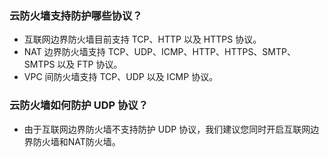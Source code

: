 
### 云防火墙支持防护哪些协议？
- 互联网边界防火墙目前支持 TCP、HTTP 以及 HTTPS 协议。
- NAT 边界防火墙支持 TCP、UDP、ICMP、HTTP、HTTPS、SMTP、SMTPS 以及 FTP 协议。
- VPC 间防火墙支持 TCP、UDP 以及 ICMP 协议。

### 云防火墙如何防护 UDP 协议？
- 由于互联网边界防火墙不支持防护 UDP 协议，我们建议您同时开启互联网边界防火墙和NAT防火墙。
